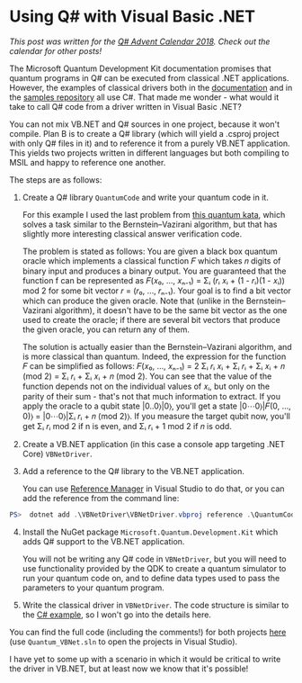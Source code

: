 # Using Q# with Visual Basic .NET

_This post was written for the [Q# Advent Calendar 2018](https://blogs.msdn.microsoft.com/visualstudio/2018/11/15/q-advent-calendar-2018/). 
Check out the calendar for other posts!_

The Microsoft Quantum Development Kit documentation promises that quantum programs in Q# can be executed from classical .NET applications.
However, the examples of classical drivers both in the [documentation](https://docs.microsoft.com/en-us/quantum/quickstart) and in the [samples repository](https://github.com/Microsoft/Quantum) all use C#.
That made me wonder - what would it take to call Q# code from a driver written in Visual Basic .NET? 

You can not mix VB.NET and Q# sources in one project, because it won't compile.
Plan B is to create a Q# library (which will yield a .csproj project with only Q# files in it) and to reference it from a purely VB.NET application.
This yields two projects written in different languages but both compiling to MSIL and happy to reference one another.

The steps are as follows:

1. Create a Q# library `QuantumCode` and write your quantum code in it.

   For this example I used the last problem from [this quantum kata](https://github.com/Microsoft/QuantumKatas/tree/master/DeutschJozsaAlgorithm), 
   which solves a task similar to the Bernstein–Vazirani algorithm, but that has slightly more interesting classical answer verification code. 
   
   The problem is stated as follows: You are given a black box quantum oracle which implements a classical function 𝐹 which takes 𝑛 digits of binary input and produces a binary output.
   You are guaranteed that the function f can be represented as
   𝐹(𝑥₀, …, 𝑥ₙ₋₁) = Σᵢ (𝑟ᵢ 𝑥ᵢ + (1 - 𝑟ᵢ)(1 - 𝑥ᵢ)) mod 2 for some bit vector 𝑟 = (𝑟₀, …, 𝑟ₙ₋₁).
   Your goal is to find a bit vector which can produce the given oracle. Note that (unlike in the Bernstein–Vazirani algorithm), it doesn't have to be the same bit vector as the one used to create the oracle; if there are several bit vectors that produce the given oracle, you can return any of them.
   
   The solution is actually easier than the Bernstein–Vazirani algorithm, and is more classical than quantum. Indeed, the expression for the function 𝐹 can be simplified as follows: 𝐹(𝑥₀, …, 𝑥ₙ₋₁) = 2 Σᵢ 𝑟ᵢ 𝑥ᵢ + Σᵢ 𝑟ᵢ + Σᵢ 𝑥ᵢ + 𝑛 (mod 2) = Σᵢ 𝑟ᵢ + Σᵢ 𝑥ᵢ + 𝑛 (mod 2). You can see that the value of the function depends not on the individual values of 𝑥ᵢ, but only on the parity of their sum - that's not that much information to extract. If you apply the oracle to a qubit state |0..0⟩|0⟩, you'll get a state |0⋯0⟩|𝐹(0, ..., 0)⟩ = |0⋯0⟩|Σᵢ 𝑟ᵢ + 𝑛 (mod 2)⟩. If you measure the target qubit now, you'll get Σᵢ 𝑟ᵢ mod 2 if n is even, and Σᵢ 𝑟ᵢ + 1 mod 2 if 𝑛 is odd.
   
2. Create a VB.NET application (in this case a console app targeting .NET Core) `VBNetDriver`.
3. Add a reference to the Q# library to the VB.NET application.

   You can use [Reference Manager](https://docs.microsoft.com/en-us/visualstudio/ide/how-to-add-or-remove-references-by-using-the-reference-manager) in Visual Studio to do that, or you can add the reference from the command line:

```PowerShell
PS>  dotnet add .\VBNetDriver\VBNetDriver.vbproj reference .\QuantumCode\QuantumCode.csproj
```
   
4. Install the NuGet package `Microsoft.Quantum.Development.Kit` which adds Q# support to the VB.NET application.

   You will not be writing any Q# code in `VBNetDriver`, but you will need to use functionality provided by the QDK to create a quantum simulator to run your quantum code on, and to define data types used to pass the parameters to your quantum program.
5. Write the classical driver in `VBNetDriver`.
   The code structure is similar to the [C# example](https://docs.microsoft.com/en-us/quantum/quickstart#step-3-enter-the-c-driver-code), so I won't go into the details here.

You can find the full code (including the comments!) for both projects [here](https://github.com/tcNickolas/MiscQSharp/tree/master/Quantum_VBNet) (use `Quantum_VBNet.sln` to open the projects in Visual Studio).

I have yet to some up with a scenario in which it would be critical to write the driver in VB.NET, but at least now we know that it's possible!
